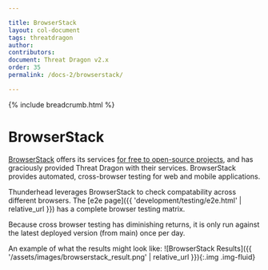 ```yaml
---

title: BrowserStack
layout: col-document
tags: threatdragon
author:
contributors:
document: Threat Dragon v2.x
order: 35
permalink: /docs-2/browserstack/

---
```


{% include breadcrumb.html %}
# BrowserStack

[BrowserStack](https://www.browserstack.com/) offers its services
[for free to open-source projects](https://www.browserstack.com/open-source),
and has graciously provided Threat Dragon with their services.
BrowserStack provides automated, cross-browser testing for web and mobile applications.

Thunderhead leverages BrowserStack to check compatability across different browsers.
The [e2e page]({{ 'development/testing/e2e.html' | relative_url }}) has a complete browser testing matrix.

Because cross browser testing has diminishing returns,
it is only run against the latest deployed version (from main) once per day.

An example of what the results might look like:
![BrowserStack Results]({{ '/assets/images/browserstack_result.png' | relative_url }}){:.img .img-fluid}
